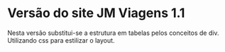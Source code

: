 # Versão do site JM Viagens 1.1 #
Nesta versão substitui-se a estrutura em tabelas pelos conceitos de div.
Utilizando css para estilizar o layout.